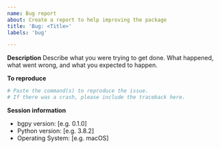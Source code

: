 ```yaml
---
name: Bug report
about: Create a report to help improving the package
title: 'Bug: <Title>'
labels: 'bug'

---
```


**Description**
Describe what you were trying to get done.
What happened, what went wrong, and what you expected to happen.

**To reproduce**

``` python
# Paste the command(s) to reproduce the issue.
# If there was a crash, please include the traceback here.
```

**Session information**

 - bgpy version: [e.g. 0.1.0]
 - Python version: [e.g. 3.8.2]
 - Operating System: [e.g. macOS]
